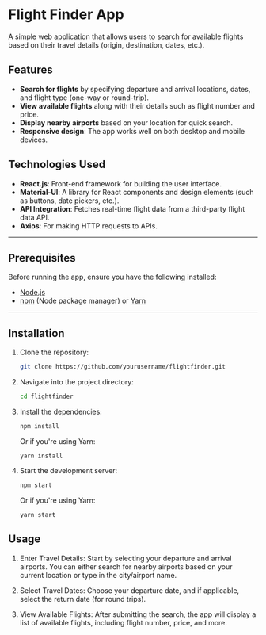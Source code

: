 # Flight Finder App

A simple web application that allows users to search for available flights based on their travel details (origin, destination, dates, etc.).

## Features

- **Search for flights** by specifying departure and arrival locations, dates, and flight type (one-way or round-trip).
- **View available flights** along with their details such as flight number and price.
- **Display nearby airports** based on your location for quick search.
- **Responsive design**: The app works well on both desktop and mobile devices.

## Technologies Used

- **React.js**: Front-end framework for building the user interface.
- **Material-UI**: A library for React components and design elements (such as buttons, date pickers, etc.).
- **API Integration**: Fetches real-time flight data from a third-party flight data API.
- **Axios**: For making HTTP requests to APIs.

---

## Prerequisites

Before running the app, ensure you have the following installed:

- [Node.js](https://nodejs.org/)
- [npm](https://www.npmjs.com/) (Node package manager) or [Yarn](https://yarnpkg.com/)

---

## Installation

1. Clone the repository:
   ```bash
   git clone https://github.com/yourusername/flightfinder.git
   ```

2. Navigate into the project directory:
   ```bash
   cd flightfinder
   ```

3. Install the dependencies:
   ```bash
   npm install
   ```
   Or if you're using Yarn:
   ```
   yarn install
   ```
4. Start the development server:
   ```bash
   npm start
   ```
   Or if you're using Yarn:
   ```
   yarn start
   ```

## Usage
1. Enter Travel Details: Start by selecting your departure and arrival airports. You can either search for nearby airports based on your current location or type in the city/airport name.

2. Select Travel Dates: Choose your departure date, and if applicable, select the return date (for round trips).

3. View Available Flights: After submitting the search, the app will display a list of available flights, including flight number, price, and more.

